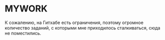 # MYWORK
К сожалению, на Гитхабе есть ограничения, поэтому огромное количество заданий, с которыми мне приходилось сталкиваться, сюда не поместились.

